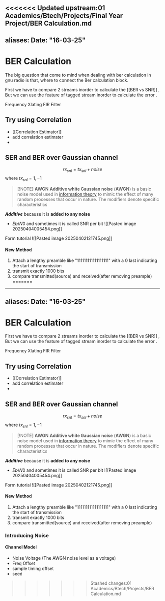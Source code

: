 <<<<<<< Updated upstream:01 Academics/Btech/Projects/Final Year Project/BER Calculation.md
---
aliases: 
Date: "16-03-25"
---
# BER Calculation
The big question that come to mind when dealing with ber calculation in gnu radio is that, where to connect the Ber calculation block. 

First we have to compare 2 streams inorder to calculate the [[BER vs SNR]] , But we can use the feature of tagged stream inorder to calculate the error . 


Frequency Xlating FIR Filter


## Try using Correlation
- [[Correlation Estimator]]
- add correlation estimater
- 

## SER and BER over Gaussian channel

$$
rx_{snl} = tx_{snl} + noise
$$
where $tx_{snl} = {1 , -1}$ 


> [!NOTE] **AWGN**
> **Additive white Gaussian noise** (**AWGN**) is a basic noise model used in [information theory](https://en.wikipedia.org/wiki/Information_theory "Information theory") to mimic the effect of many random processes that occur in nature. The modifiers denote specific characteristics

_**Additive**_ because it is **added to any noise**

- $Eb/N0$ and sometimes it is called SNR per bit
![[Pasted image 20250404005454.png]]

Form tutorial 
![[Pasted image 20250402121745.png]]

#### New Method 
1. Attach a lengthy preamble like "111111111111111111" with a 0 last indicating the start of transmission
2. transmit exactly 1000 bits 
3. compare transmitted(source) and received(after removing preample)
=======
---
aliases: 
Date: "16-03-25"
---
# BER Calculation

First we have to compare 2 streams inorder to calculate the [[BER vs SNR]] , But we can use the feature of tagged stream inorder to calculate the error . 


Frequency Xlating FIR Filter


## Try using Correlation
- [[Correlation Estimator]]
- add correlation estimater
- 

## SER and BER over Gaussian channel

$$
rx_{snl} = tx_{snl} + noise
$$
where $tx_{snl} = {1 , -1}$ 


> [!NOTE] **AWGN**
> **Additive white Gaussian noise** (**AWGN**) is a basic noise model used in [information theory](https://en.wikipedia.org/wiki/Information_theory "Information theory") to mimic the effect of many random processes that occur in nature. The modifiers denote specific characteristics

_**Additive**_ because it is **added to any noise**

- $Eb/N0$ and sometimes it is called SNR per bit
![[Pasted image 20250404005454.png]]

Form tutorial 
![[Pasted image 20250402121745.png]]

#### New Method 
1. Attach a lengthy preamble like "111111111111111111" with a 0 last indicating the start of transmission
2. transmit exactly 1000 bits 
3. compare transmitted(source) and received(after removing preample)

### Introducing Noise
#### Channel Model
- Noise Voltage (The AWGN noise level as a voltage)
- Freq Offset 
- sample timing offset
- seed 
>>>>>>> Stashed changes:01 Academics/Btech/Projects/BER Calculation.md
